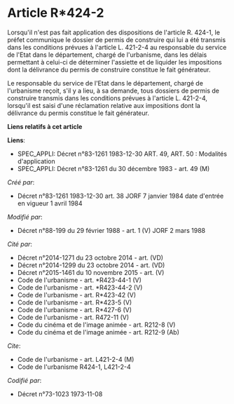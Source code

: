 # Article R*424-2

Lorsqu'il n'est pas fait application des dispositions de l'article R. 424-1, le préfet communique le dossier de permis de
construire qui lui a été transmis dans les conditions prévues à l'article L. 421-2-4 au responsable du service de l'Etat dans
le département, chargé de l'urbanisme, dans les délais permettant à celui-ci de déterminer l'assiette et de liquider les
impositions dont la délivrance du permis de construire constitue le fait générateur.

Le responsable du service de l'Etat dans le département, chargé de l'urbanisme reçoit, s'il y a lieu, à sa demande, tous
dossiers de permis de construire transmis dans les conditions prévues à l'article L. 421-2-4, lorsqu'il est saisi d'une
réclamation relative aux impositions dont la délivrance du permis constitue le fait générateur.

**Liens relatifs à cet article**

**Liens**:

  - SPEC_APPLI: Décret n°83-1261 1983-12-30 ART. 49, ART. 50 : Modalités d'application
  - SPEC_APPLI: Décret n°83-1261 du 30 décembre 1983 - art. 49 (M)

_Créé par_:

  - Décret n°83-1261 1983-12-30 art. 38 JORF 7 janvier 1984 date d'entrée en vigueur 1 avril 1984

_Modifié par_:

  - Décret n°88-199 du 29 février 1988 - art. 1 (V) JORF 2 mars 1988

_Cité par_:

  - Décret n°2014-1271 du 23 octobre 2014 - art. (VD)
  - Décret n°2014-1299 du 23 octobre 2014 - art. (VD)
  - Décret n°2015-1461 du 10 novembre 2015 - art. (V)
  - Code de l'urbanisme - art. *R423-44-1 (V)
  - Code de l'urbanisme - art. *R423-44-2 (V)
  - Code de l'urbanisme - art. R*423-42 (V)
  - Code de l'urbanisme - art. R*423-5 (V)
  - Code de l'urbanisme - art. R*427-6 (V)
  - Code de l'urbanisme - art. R472-11 (V)
  - Code du cinéma et de l'image animée - art. R212-8 (V)
  - Code du cinéma et de l'image animée - art. R212-9 (Ab)

_Cite_:

  - Code de l'urbanisme - art. L421-2-4 (M)
  - Code de l'urbanisme R424-1, L421-2-4

_Codifié par_:

  - Décret n°73-1023 1973-11-08
